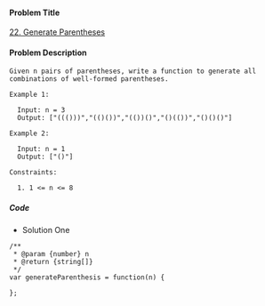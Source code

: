 #### Problem Title
[22. Generate Parentheses](https://leetcode.com/problems/generate-parentheses/)
#### Problem Description
```
Given n pairs of parentheses, write a function to generate all combinations of well-formed parentheses.

Example 1:

  Input: n = 3
  Output: ["((()))","(()())","(())()","()(())","()()()"]
  
Example 2:

  Input: n = 1
  Output: ["()"]

Constraints:

  1. 1 <= n <= 8
```
##### Code

- Solution One
```
/**
 * @param {number} n
 * @return {string[]}
 */
var generateParenthesis = function(n) {
    
};
```
